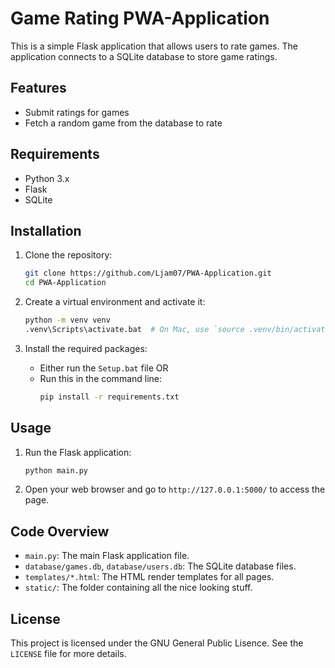 # Game Rating PWA-Application

This is a simple Flask application that allows users to rate games. The application connects to a SQLite database to store game ratings.

## Features

- Submit ratings for games
- Fetch a random game from the database to rate

## Requirements

- Python 3.x
- Flask
- SQLite

## Installation

1. Clone the repository:
    ```bash
    git clone https://github.com/Ljam07/PWA-Application.git
    cd PWA-Application
    ```

2. Create a virtual environment and activate it:
    ```bash
    python -m venv venv
    .venv\Scripts\activate.bat  # On Mac, use `source .venv/bin/activate`
    ```

3. Install the required packages:
    - Either run the ```Setup.bat``` file OR
    - Run this in the command line:
        ```bash
        pip install -r requirements.txt
        ```

## Usage

1. Run the Flask application:
    ```bash
    python main.py
    ```

2. Open your web browser and go to `http://127.0.0.1:5000/` to access the page.

## Code Overview

- `main.py`: The main Flask application file.
- `database/games.db`, `database/users.db`: The SQLite database files.
- `templates/*.html`: The HTML render templates for all pages.
- `static/`: The folder containing all the nice looking stuff.

## License

This project is licensed under the GNU General Public Lisence. See the `LICENSE` file for more details.
